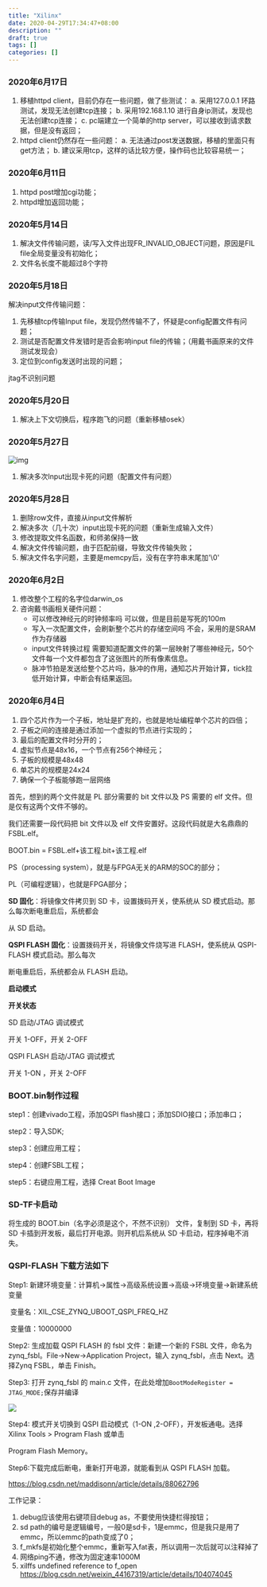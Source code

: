 ```yaml
---
title: "Xilinx"
date: 2020-04-29T17:34:47+08:00
description: ""
draft: true
tags: []
categories: []
---
```


### 2020年6月17日

1. 移植httpd client，目前仍存在一些问题，做了些测试：
  a. 采用127.0.0.1 环路测试，发现无法创建tcp连接；
  b. 采用192.168.1.10 进行自身ip测试，发现也无法创建tcp连接；
  c. pc端建立一个简单的http server，可以接收到请求数据，但是没有返回；
2. httpd client仍然存在一些问题：
  a. 无法通过post发送数据，移植的里面只有get方法；
  b. 建议采用tcp，这样的话比较方便，操作码也比较容易统一；

### 2020年6月11日

1. httpd post增加cgi功能；
2. httpd增加返回功能；

### 2020年5月14日

1. 解决文件传输问题，读/写入文件出现FR_INVALID_OBJECT问题，原因是FIL file全局变量没有初始化；
2. 文件名长度不能超过8个字符

### 2020年5月18日

解决input文件传输问题：

1. 先移植tcp传输Input file，发现仍然传输不了，怀疑是config配置文件有问题；
2. 测试是否配置文件发错时是否会影响input file的传输；（用戴书画原来的文件测试发现会）
3. 定位到config发送时出现的问题；


jtag不识别问题

### 2020年5月20日

1. 解决上下文切换后，程序跑飞的问题（重新移植osek）

### 2020年5月27日

![img](https://images2018.cnblogs.com/blog/867021/201803/867021-20180322001733298-201433635.jpg)

1. 解决多次Input出现卡死的问题（配置文件有问题）

### 2020年5月28日

1. 删除row文件，直接从input文件解析
2. 解决多次（几十次）input出现卡死的问题（重新生成输入文件）
3. 修改提取文件名函数，和师弟保持一致
4. 解决文件传输问题，由于匹配前缀，导致文件传输失败；
5. 解决文件名字问题，主要是memcpy后，没有在字符串末尾加'\0'

### 2020年6月2日

1. 修改整个工程的名字位darwin_os
2. 咨询戴书画相关硬件问题：
   * 可以修改神经元的时钟频率吗
     可以做，但是目前是写死的100m
   * 写入一次配置文件，会刷新整个芯片的存储空间吗
     不会，采用的是SRAM作为存储器
   * input文件转换过程
     需要知道配置文件的第一层映射了哪些神经元，50个文件每一个文件都包含了这张图片的所有像素信息。
   * 脉冲节拍是发送给整个芯片吗，脉冲的作用，通知芯片开始计算，tick拉低开始计算，中断会有结果返回。

### 2020年6月4日

1. 四个芯片作为一个子板，地址是扩充的，也就是地址编程单个芯片的四倍；
2. 子板之间的连接是通过添加一个虚拟的节点进行实现的；
3. 最后的配置文件时分开的；
4. 虚拟节点是48x16，一个节点有256个神经元；
5. 子板的规模是48x48
6. 单芯片的规模是24x24
7. 确保一个子板能够跑一层网络

首先，想到的两个文件就是 PL 部分需要的 bit 文件以及 PS 需要的 elf 文件。但是仅有这两个文件不够的。

我们还需要一段代码把 bit 文件以及 elf 文件安置好。这段代码就是大名鼎鼎的 FSBL.elf。

BOOT.bin = FSBL.elf+该工程.bit+该工程.elf

PS（processing system），就是与FPGA无关的ARM的SOC的部分；

PL（可编程逻辑），也就是FPGA部分；

**SD 固化**：将镜像文件拷贝到 SD 卡，设置拨码开关，使系统从 SD 模式启动。那么每次断电重启后，系统都会

从 SD 启动。

**QSPI FLASH** **固化**：设置拨码开关，将镜像文件烧写进 FLASH，使系统从 QSPI-FLASH 模式启动。那么每次

断电重启后，系统都会从 FLASH 启动。

**启动模式** 

**开关状态**

SD 启动/JTAG 调试模式 

开关 1-OFF，开关 2-OFF

QSPI FLASH 启动/JTAG 调试模式 

开关 1-ON ，开关 2-OFF

### BOOT.bin制作过程

step1：创建vivado工程，添加QSPI flash接口；添加SDIO接口；添加串口；

step2：导入SDK;

step3：创建应用工程；

step4：创建FSBL工程；

step5：右键应用工程，选择 Creat Boot Image

### SD-TF卡启动

将生成的 BOOT.bin（名字必须是这个，不然不识别） 文件，复制到 SD 卡，再将 SD 卡插到开发板，最后打开电源。则开机后系统从 SD 卡启动，程序掉电不消失。

### QSPI-FLASH 下载方法如下

Step1: 新建环境变量：计算机->属性->高级系统设置->高级->环境变量->新建系统变量

​	变量名：XIL_CSE_ZYNQ_UBOOT_QSPI_FREQ_HZ

​	变量值：10000000

Step2: 生成加载 QSPI FLASH 的 fsbl 文件：新建一个新的 FSBL 文件，命名为 zynq_fsbl。File->New->Application Project，输入 zynq_fsbl，点击 Next。选择Zynq FSBL，单击 Finish。

Step3: 打开 zynq_fsbl 的 main.c 文件，在此处增加`BootModeRegister = JTAG_MODE;`保存并编译

![](https://gitee.com/chengshuyi/scripts/raw/master/img/20200429174920.png)

Step4: 模式开关切换到 QSPI 启动模式（1-ON ,2-OFF），开发板通电。选择 Xilinx Tools > Program Flash 或单击

Program Flash Memory。

Step6:下载完成后断电，重新打开电源，就能看到从 QSPI FLASH 加载。





https://blog.csdn.net/maddisonn/article/details/88062796





工作记录：

1. debug应该使用右键项目debug as，不要使用快捷栏得按钮；
2. sd path的编号是逻辑编号，一般0是sd卡，1是emmc，但是我只是用了emmc，所以emmc的path变成了0；
3. f_mkfs是初始化整个emmc，重新写入fat表，所以调用一次后就可以注释掉了
4. 网络ping不通，修改为固定速率1000M
5. xilffs undefined reference to f_open  https://blog.csdn.net/weixin_44167319/article/details/104074045
